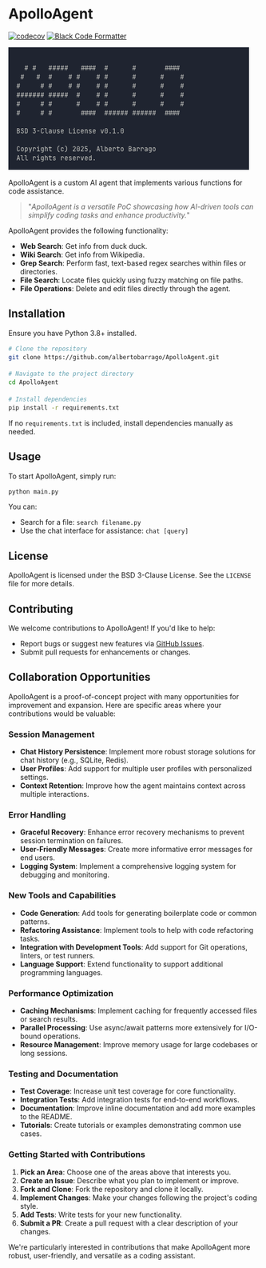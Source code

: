 # ApolloAgent
[![codecov](https://codecov.io/gh/AlbertoBarrago/ApolloAgent/graph/badge.svg?token=SD0LGLSUY6)](https://codecov.io/gh/AlbertoBarrago/ApolloAgent)
[![Black Code Formatter](https://github.com/AlbertoBarrago/ApolloAgent/actions/workflows/black.yml/badge.svg)](https://github.com/AlbertoBarrago/ApolloAgent/actions/workflows/black.yml)

![img.png](screen.png)

ApolloAgent is a custom AI agent that implements various functions for code assistance.

> "_ApolloAgent is a versatile PoC showcasing how AI-driven tools can simplify coding tasks and enhance productivity._"

ApolloAgent provides the following functionality:

- **Web Search**: Get info from duck duck.
- **Wiki Search**: Get info from Wikipedia.
- **Grep Search**: Perform fast, text-based regex searches within files or directories.
- **File Search**: Locate files quickly using fuzzy matching on file paths.
- **File Operations**: Delete and edit files directly through the agent.

## Installation

Ensure you have Python 3.8+ installed.

```bash
# Clone the repository
git clone https://github.com/albertobarrago/ApolloAgent.git

# Navigate to the project directory
cd ApolloAgent

# Install dependencies
pip install -r requirements.txt
```

If no `requirements.txt` is included, install dependencies manually as needed.

## Usage

To start ApolloAgent, simply run:

```bash
python main.py
```

You can:
- Search for a file: `search filename.py`
- Use the chat interface for assistance: `chat [query]`

## License

ApolloAgent is licensed under the BSD 3-Clause License. See the `LICENSE` file for more details.

## Contributing

We welcome contributions to ApolloAgent! If you'd like to help:
- Report bugs or suggest new features via [GitHub Issues](https://github.com/AlbertoBarrago/Apollo-Agent/issues).
- Submit pull requests for enhancements or changes.

## Collaboration Opportunities

ApolloAgent is a proof-of-concept project with many opportunities for improvement and expansion. Here are specific areas where your contributions would be valuable:

### Session Management
- **Chat History Persistence**: Implement more robust storage solutions for chat history (e.g., SQLite, Redis).
- **User Profiles**: Add support for multiple user profiles with personalized settings.
- **Context Retention**: Improve how the agent maintains context across multiple interactions.

### Error Handling
- **Graceful Recovery**: Enhance error recovery mechanisms to prevent session termination on failures.
- **User-Friendly Messages**: Create more informative error messages for end users.
- **Logging System**: Implement a comprehensive logging system for debugging and monitoring.

### New Tools and Capabilities
- **Code Generation**: Add tools for generating boilerplate code or common patterns.
- **Refactoring Assistance**: Implement tools to help with code refactoring tasks.
- **Integration with Development Tools**: Add support for Git operations, linters, or test runners.
- **Language Support**: Extend functionality to support additional programming languages.

### Performance Optimization
- **Caching Mechanisms**: Implement caching for frequently accessed files or search results.
- **Parallel Processing**: Use async/await patterns more extensively for I/O-bound operations.
- **Resource Management**: Improve memory usage for large codebases or long sessions.

### Testing and Documentation
- **Test Coverage**: Increase unit test coverage for core functionality.
- **Integration Tests**: Add integration tests for end-to-end workflows.
- **Documentation**: Improve inline documentation and add more examples to the README.
- **Tutorials**: Create tutorials or examples demonstrating common use cases.

### Getting Started with Contributions

1. **Pick an Area**: Choose one of the areas above that interests you.
2. **Create an Issue**: Describe what you plan to implement or improve.
3. **Fork and Clone**: Fork the repository and clone it locally.
4. **Implement Changes**: Make your changes following the project's coding style.
5. **Add Tests**: Write tests for your new functionality.
6. **Submit a PR**: Create a pull request with a clear description of your changes.

We're particularly interested in contributions that make ApolloAgent more robust, user-friendly, and versatile as a coding assistant.

